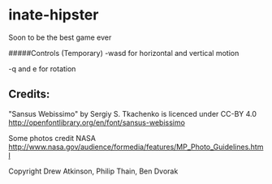 inate-hipster
=============

Soon to be the best game ever

#####Controls (Temporary)
-wasd for horizontal and vertical motion

-q and e for rotation



Credits:
-----------------

"Sansus Webissimo" by Sergiy S. Tkachenko is licenced under CC-BY 4.0
http://openfontlibrary.org/en/font/sansus-webissimo

Some photos credit NASA
http://www.nasa.gov/audience/formedia/features/MP_Photo_Guidelines.html

Copyright Drew Atkinson, Philip Thain, Ben Dvorak